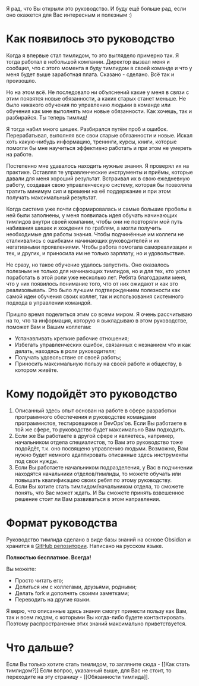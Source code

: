Я рад, что Вы открыли это руководство.
И буду ещё больше рад, если оно окажется для Вас интересным и полезным :)
# Как появилось это руководство
Когда я впервые стал тимлидом, то это выглядело примерно так. Я тогда работал в небольшой компании. Директор вызвал меня и сообщил, что с этого момента я буду тимлидом в своей команде и что у меня будет выше заработная плата. Сказано - сделано. Всё так и произошло.

Но на этом всё. Не последовало ни объяснений какие у меня в связи с этим появятся новые обязанности, а каких старых станет меньше. Не было никакого обучения по управлению людьми в команде или обучения как мне выполнять мои новые обязанности. Как хочешь, так и разбирайся. Ты теперь тимлид!

Я тогда набил много шишек. Разбирался путём проб и ошибок. Перерабатывал, выполняя все свои старые обязанности и новые. Искал хоть какую-нибудь информацию, тренинги, курсы, книги, которые помогли бы мне научиться эффективно работать и при этом не умереть на работе.

Постепенно мне удавалось находить нужные знания. Я проверял их на практике. Оставлял те управленческие инструменты и приёмы, которые давали для меня хороший результат. Встраивал их в свою ежедневную работу, создавая свою управленческую систему, которая бы позволяла тратить минимум сил и времени на её поддержание и при этом получать максимальный результат.

Когда система уже почти сформировалась и самые большие пробелы в ней были заполнены, у меня появилась идея обучать начинающих тимлидов внутри своей компании, чтобы они не повторяли мой путь набивания шишек и хождения по граблям, а могли получить необходимые для работы знания. Чтобы подчинённые им коллеги не сталкивались с ошибками начинающих руководителей и их негативными проявлениями. Чтобы работа помогала самореализации и тех, и других, и приносила им не только зарплату, но и удовольствие.

Не сразу, но такое обучение удалось запустить. Оно оказалось полезным не только для начинающих тимлидов, но и для тех, кто успел поработать в этой роли уже несколько лет. Ребята благодарили меня, что у них появилось понимание того, что от них ожидают и как это реализовывать. Это было лучшим подтверждением полезности как самой идеи обучения своих коллег, так и использования системного подхода в управлении командой.

Пришло время поделиться этим со всеми миром. Я очень рассчитываю на то, что та информация, которую я выкладываю в этом руководстве, поможет Вам и Вашим коллегам:
- Устанавливать крепкие рабочие отношения;
- Избегать управленческих ошибок, связанных с незнанием что и как делать, находясь в роли руководителя;
- Получать удовольствие от своей работы;
- Приносить максимальную пользу на своей работе и обществу, в котором живёте.
# Кому подойдёт это руководство
1. Описанный здесь опыт основан на работе в сфере разработки программного обеспечения и руководстве командами программистов, тестировщиков и DevOps'ов. Если Вы работаете в той же сфере, то руководство будет максимально Вам подходить.
2. Если же Вы работаете в другой сфере и являетесь, например, начальником отдела специалистов, то Вам это руководство тоже подойдёт, т.к. оно посвящено управлению людьми. Возможно, Вам нужно будет немного адаптировать описанные здесь инструменты под свои нужды.
3. Если Вы работаете начальником подразделения, у Вас в подчинении находятся начальники отделов/тимлиды, то можете обучать или повышать квалификацию своих ребят по этому руководству.
4. Если Вы хотите стать тимлидом/начальником отдела, то сможете понять, что Вас может ждать. И Вы сможете принять взвешенное решение стоит ли Вам развиваться в этом направлении.
# Формат руководства
Руководство тимлида сделано в виде базы знаний на основе Obsidian и хранится в [GitHub репозитории](https://github.com/oinsio/teamlead-handbook).
Написано на русском языке.

**Полностью бесплатное. Всегда!**

Вы можете:
- Просто читать его;
- Делиться им с коллегами, друзьями, родными;
- Делать fork и дополнять своими заметками;
- Переводить на другие языки.

Я верю, что описанные здесь знания смогут принести пользу как Вам, так и всем людям, с которыми Вы когда-либо будете контактировать. Поэтому распространение этих знаний максимально приветствуется.
# Что дальше?
Если Вы только хотите стать тимлидом, то загляните сюда - [[Как стать тимлидом?]]
Если вопрос, указанный выше, для Вас не стоит, то переходите на эту страницу - [[Обязанности тимлида]].